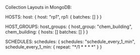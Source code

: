 Collection Layouts in MongoDB:

HOSTS:
host: {
    host: "rp1",
    rp1: {
        batches: []
    }
}

HOST_GROUPS:
host_groups: {
    host_group: "chem_building",
    chem_building: {
        hosts: []
        batches: []
    }
}

SCHEDULES: 
schedules: {
    schedules: "schedule_every_1_min",
    schedule_every_1_min: {
        repeat: "*/1 * * * *"
    }
}
